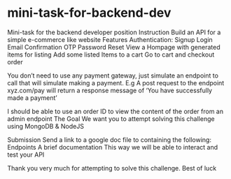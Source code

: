 # mini-task-for-backend-dev

Mini-task for the backend developer position
Instruction
Build an API for a simple e-commerce like website
Features
Authentication: 
Signup
Login
Email Confirmation OTP
Password Reset
View a Hompage with generated items for listing
Add some listed Items to a cart
Go to cart and checkout order 

You don’t need to use any payment gateway, just simulate an endpoint to call that will simulate making a payment. E.g A post request to the endpoint xyz.com/pay will return a response message of ‘You have successfully made a payment’

I should be able to use an order ID to view the content of the order from an admin endpoint
The Goal
We want you to attempt solving this challenge using MongoDB  & NodeJS

Submission
Send a link to a google doc file to  containing the following: 
Endpoints 
A brief documentation 
This way we will be able to interact and test your API

Thank you very much for attempting to solve this challenge.
Best of luck